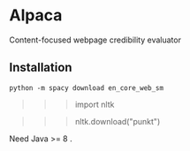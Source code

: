 # Alpaca
Content-focused webpage credibility evaluator
## Installation
`python -m spacy download en_core_web_sm`
>>> import nltk

>>> nltk.download("punkt")

Need Java >= 8 .

